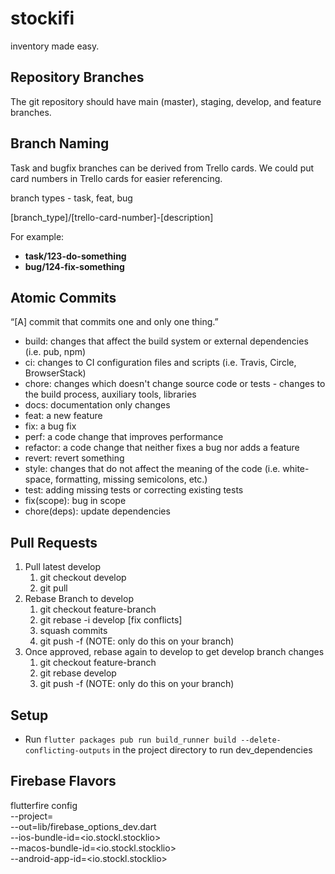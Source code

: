 # stockifi

inventory made easy.

## Repository Branches

The git repository should have main (master), staging, develop, and feature branches.

## Branch Naming

Task and bugfix branches can be derived from Trello cards. We could put card numbers in Trello cards for easier referencing.

branch types - task, feat, bug

[branch_type]/[trello-card-number]-[description]

For example:

- **task/123-do-something**
- **bug/124-fix-something**

## Atomic Commits

“[A] commit that commits one and only one thing.”

- build: changes that affect the build system or external dependencies (i.e. pub, npm)
- ci: changes to CI configuration files and scripts (i.e. Travis, Circle, BrowserStack)
- chore: changes which doesn't change source code or tests - changes to the build process, auxiliary tools, libraries
- docs: documentation only changes
- feat: a new feature
- fix: a bug fix
- perf: a code change that improves performance
- refactor: a code change that neither fixes a bug nor adds a feature
- revert: revert something
- style: changes that do not affect the meaning of the code (i.e. white-space, formatting, missing semicolons, etc.)
- test: adding missing tests or correcting existing tests
- fix(scope): bug in scope
- chore(deps): update dependencies

## Pull Requests

1. Pull latest develop
   1. git checkout develop
   2. git pull
2. Rebase Branch to develop
   1. git checkout feature-branch
   2. git rebase -i develop [fix conflicts]
   3. squash commits
   4. git push -f (NOTE: only do this on your branch)
3. Once approved, rebase again to develop to get develop branch changes
   1. git checkout feature-branch
   2. git rebase develop
   3. git push -f (NOTE: only do this on your branch)

## Setup

- Run `flutter packages pub run build_runner build --delete-conflicting-outputs` in the project directory to run dev_dependencies

## Firebase Flavors

flutterfire config \
 --project=<firebase project> \
 --out=lib/firebase_options_dev.dart \
 --ios-bundle-id=<io.stockl.stocklio> \
 --macos-bundle-id=<io.stockl.stocklio> \
 --android-app-id=<io.stockl.stocklio>
